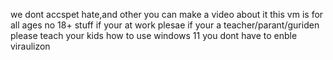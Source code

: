 we dont accspet hate,and other you can make a video about it this vm is for all ages no 18+ stuff
if your at work plesae if your a teacher/parant/guriden please teach your kids how to use windows 11 
you dont have to enble viraulizon 
